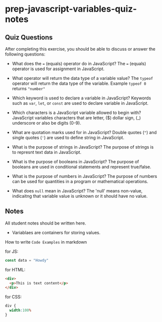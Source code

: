# prep-javascript-variables-quiz-notes

## Quiz Questions

After completing this exercise, you should be able to discuss or answer the following questions:

- What does the `=` (equals) operator do in JavaScript?
  The `=` (equals) operator is used for assignment in JavaScript.

- What operator will return the data type of a variable value?
  The `typeof` operator will return the data type of the variable. Example `typeof 0` returns `"number"`

- Which keyword is used to declare a variable in JavaScript?
  Keywords such as `var`, `let`, or `const` are used to declare variable in JavaScript.

- Which characters is a JavaScript variable allowed to begin with?
  JavaScript variables characters that are letter, ($) dollar sign, (_) underscore or also be digits (0-9).

- What are quotation marks used for in JavaScript?
  Double quotes (`"`) and single quotes (`'`) are used to define string in JavaScript.

- What is the purpose of strings in JavaScript?
  The purpose of strings is to represnt text data in JavaScript.

- What is the purpose of booleans in JavaScript?
  The purpose of booleans are used in conditional statements and represent true/false.

- What is the purpose of numbers in JavaScript?
  The purpose of numbers can be used for quantities in a program or mathematical operations.

- What does `null` mean in JavaScript?
  The 'null' means non-value, indicaitng that variable value is unknown or it should have no value.

## Notes

All student notes should be written here.

  - Variablaes are containers for storing values.

How to write `Code Examples` in markdown

for JS:
```javascript
const data = "Howdy"
```

for HTML:
```html
<div>
  <p>This is text content</p>
</div>
```

for CSS:
```css
div {
  width:100%
}
```
